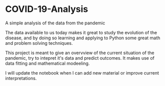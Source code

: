 # COVID-19-Analysis

A simple analysis of the data from the pandemic

The data available to us today makes it great to study the evolution of the disease, and by doing so learning and applying to Python
some great math and problem solving techniques.

This project is meant to give an overvview of the current situation of the pandemic, try to intepret it's data and predict outcomes. It makes
use of data fitting and mathematical modeeling. 

I will update the notebook when I can add new material or improve current interpretations.

